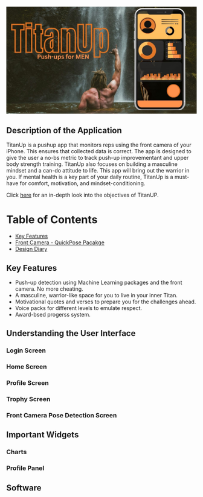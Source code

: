 <p align= "center">
<img src="/docs/assets/TitanUp.jpg"/>
</p>

## Description of the Application

TitanUp is a pushup app that monitors reps using the front camera of your iPhone. This ensures that collected data is correct. The app is designed to give the user a no-bs metric to track push-up improvementant and upper body strength training. TitanUp also focuses on building a masculine mindset and a can-do attitude to life. This app will bring out the warrior in you. If mental health is a key part of your daily routine, TitanUp is a must-have for comfort, motivation, and mindset-conditioning.

Click [here](/docs/designDiary.md) for an in-depth look into the objectives of TitanUP.

# Table of Contents

* [Key Features](#key-features)
* [Front Camera - QuickPose Pacakge]()
* [Design Diary](/docs/designDiary.md)

## Key Features

* Push-up detection using Machine Learning packages and the front camera. No more cheating.
* A masculine, warrior-like space for you to live in your inner Titan.
* Motivational quotes and verses to prepare you for the challenges ahead.
* Voice packs for different levels to emulate respect.
* Award-bsed progerss system.

## Understanding the User Interface

### Login Screen

### Home Screen

### Profile Screen

### Trophy Screen

### Front Camera Pose Detection Screen

## Important Widgets

### Charts

### Profile Panel

## Software
